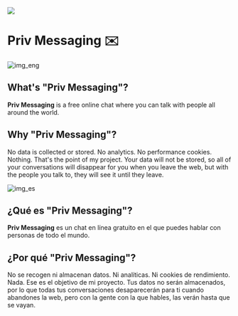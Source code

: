 ![](https://api.checklyhq.com/v1/badges/checks/8e788007-0933-4557-8546-93025b7e3a91?style=plastic&theme=default)
# Priv Messaging ✉️
![img_eng](https://user-images.githubusercontent.com/100363165/212550582-87041f21-fd3b-4301-a6f1-9c55e21860e9.png)

## What's "Priv Messaging"?

**Priv Messaging** is a free online chat where you can talk with people all around the world. 

## Why "Priv Messaging"?

No data is collected or stored. No analytics. No performance cookies. Nothing. That's the point of my project. Your data will not be stored, so all of your conversations will disappear for you when you leave the web, but with the people you talk to, they will see it until they leave.

![img_es](https://user-images.githubusercontent.com/100363165/212550628-26cfb333-565d-4729-8848-7fe3d60c6b32.png)

## ¿Qué es "Priv Messaging"?

**Priv Messaging** es un chat en línea gratuito en el que puedes hablar con personas de todo el mundo. 

## ¿Por qué "Priv Messaging"?

No se recogen ni almacenan datos. Ni analíticas. Ni cookies de rendimiento. Nada. Ese es el objetivo de mi proyecto. Tus datos no serán almacenados, por lo que todas tus conversaciones desaparecerán para ti cuando abandones la web, pero con la gente con la que hables, las verán hasta que se vayan.
